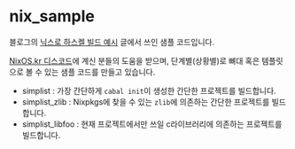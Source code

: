 # nix_sample

블로그의 [닉스로 하스켈 빌드 예시](https://lionhairdino.github.io/posts/2025-03-20-beginnerNix.html) 글에서 쓰인 샘플 코드입니다.

[NixOS.kr 디스코드](https://discord.gg/AMp9VYR44J)에 계신 분들의 도움을 받으며, 단계별(상황별)로 뼈대 혹은 템플릿으로 볼 수 있는 샘플 코드를 만들고 있습니다.

- simplist : 가장 간단하게 `cabal init`이 생성한 간단한 프로젝트를 빌드합니다.
- simplist_zlib : Nixpkgs에 찾을 수 있는 `zlib`에 의존하는 간단한 프로젝트를 빌드합니다.
- simplist_libfoo : 현재 프로젝트에서만 쓰일 c라이브러리에 의존하는 프로젝트를 빌드합니다.
